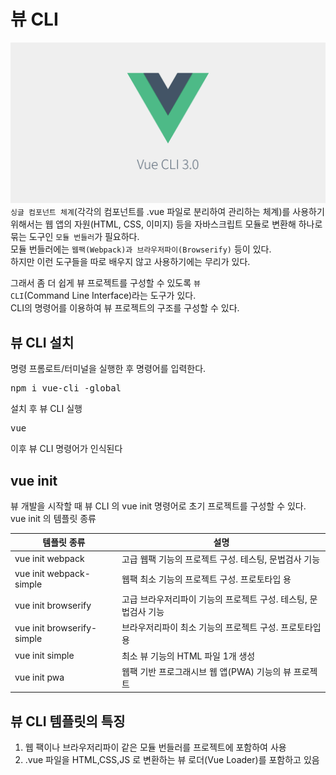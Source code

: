 # 뷰 CLI
![tree](../img/vue-cli.png)  
<code>싱글 컴포넌트 체계</code>(각각의 컴포넌트를 .vue 파일로 
분리하여 관리하는 체계)를 사용하기 위해서는 웹 앱의
자원(HTML, CSS, 이미지) 등을 자바스크립트 모듈로 변환해
하나로 묶는 도구인 <code>모듈 번들러</code>가 필요하다.  
모듈 번들러에는 <code>웹팩(Webpack)과 브라우저파이(Browserify)</code> 
등이 있다.  
하지만 이런 도구들을 따로 배우지 않고 사용하기에는 무리가 있다.   

그래서 좀 더 쉽게 뷰 프로젝트를 구성할 수 있도록 <code>뷰 CLI</code>(Command Line Interface)라는 도구가 있다.  
CLI의 명령어를 이용하여 뷰 프로젝트의 구조를 구성할 수 있다.  

## 뷰 CLI 설치
명령 프롬로트/터미널을 실행한 후 명령어를 입력한다.
<pre>
npm i vue-cli -global
</pre>
설치 후 뷰 CLI 실행
<pre>
vue
</pre>
이후 뷰 CLI 명령어가 인식된다
## vue init
뷰 개발을 시작할 때 뷰 CLI 의 vue init 명령어로 초기 프로젝트를 구성할 수 있다.  
vue init 의 템플릿 종류  

템플릿 종류 | 설명
----------- | ----
vue init webpack | 고급 웹팩 기능의 프로젝트 구성. 테스팅, 문법검사 기능
vue init webpack-simple | 웹팩 최소 기능의 프로젝트 구성. 프로토타입 용
vue init browserify | 고급 브라우저리파이 기능의 프로젝트 구성. 테스팅, 문법검사 기능
vue init browserify-simple | 브라우저리파이 최소 기능의 프로젝트 구성. 프로토타입 용
vue init simple |  최소 뷰 기능의 HTML 파일 1개 생성
vue init pwa | 웹팩 기반 프로그래시브 웹 앱(PWA) 기능의 뷰 프로젝트

## 뷰 CLI 템플릿의 특징  
1. 웹 팩이나 브라우저리파이 같은 모듈 번들러를 프로젝트에 포함하여 사용
2. .vue 파일을 HTML,CSS,JS 로 변환하는 뷰 로더(Vue Loader)를 포함하고 있음
